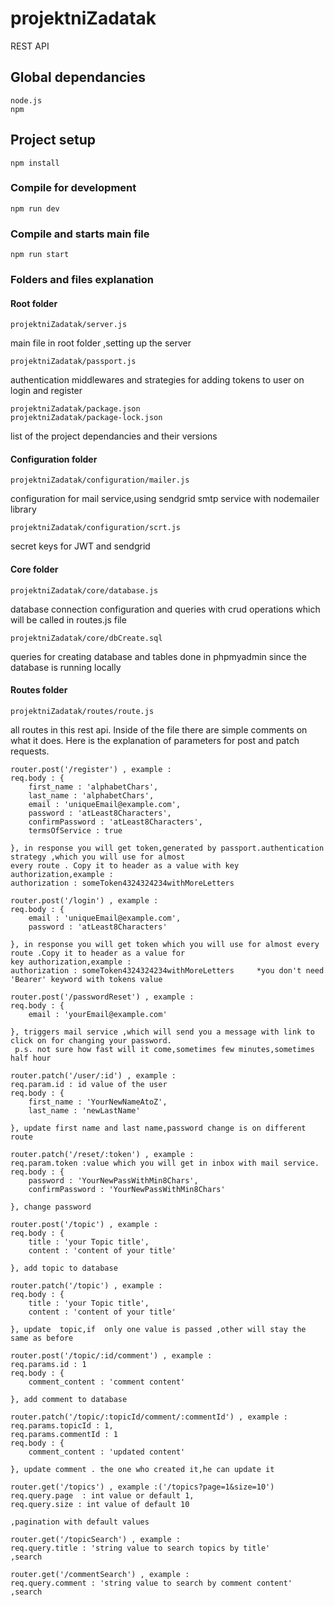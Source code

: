 # projektniZadatak
 REST API
## Global dependancies
```
node.js
npm
```
## Project setup
```
npm install
```

### Compile for development
```
npm run dev
```

### Compile and starts main file
```
npm run start
```


### Folders and files explanation

#### Root folder
```
projektniZadatak/server.js
```
main file in root folder ,setting up the server
```
projektniZadatak/passport.js
```
authentication middlewares and strategies for adding tokens to user on login and register

```
projektniZadatak/package.json
projektniZadatak/package-lock.json
```
list of the project dependancies and their versions

#### Configuration folder
```
projektniZadatak/configuration/mailer.js
```
configuration for mail service,using sendgrid smtp service with nodemailer library

```
projektniZadatak/configuration/scrt.js
```
secret keys for JWT and sendgrid


#### Core folder
```
projektniZadatak/core/database.js
```
database connection configuration and queries with crud operations which will be called in routes.js file

```
projektniZadatak/core/dbCreate.sql
```
queries for creating database and tables done in phpmyadmin since the database is running locally


#### Routes folder
```
projektniZadatak/routes/route.js
```
 all routes in this rest api. Inside of the file there are simple comments on what it does.
 Here is the explanation of parameters for post and patch requests.

```
router.post('/register') , example :
req.body : {
	first_name : 'alphabetChars',
	last_name : 'alphabetChars',
	email : 'uniqueEmail@example.com',
	password : 'atLeast8Characters',
	confirmPassword : 'atLeast8Characters',
	termsOfService : true

}, in response you will get token,generated by passport.authentication strategy ,which you will use for almost 
every route . Copy it to header as a value with key authorization,example : 
authorization : someToken4324324234withMoreLetters
```

```
router.post('/login') , example :
req.body : {
	email : 'uniqueEmail@example.com',
	password : 'atLeast8Characters'

}, in response you will get token which you will use for almost every route .Copy it to header as a value for 
key authorization,example : 
authorization : someToken4324324234withMoreLetters     *you don't need 'Bearer' keyword with tokens value
```

```
router.post('/passwordReset') , example :
req.body : {
	email : 'yourEmail@example.com'

}, triggers mail service ,which will send you a message with link to click on for changing your password.
 p.s. not sure how fast will it come,sometimes few minutes,sometimes half hour
```

```
router.patch('/user/:id') , example :
req.param.id : id value of the user
req.body : {
	first_name : 'YourNewNameAtoZ',
	last_name : 'newLastName'

}, update first name and last name,password change is on different route
```

```
router.patch('/reset/:token') , example :
req.param.token :value which you will get in inbox with mail service. 
req.body : {
	password : 'YourNewPassWithMin8Chars',
	confirmPassword : 'YourNewPassWithMin8Chars'

}, change password
```

```
router.post('/topic') , example :
req.body : {
	title : 'your Topic title',
	content : 'content of your title'

}, add topic to database
```

```
router.patch('/topic') , example :
req.body : {
	title : 'your Topic title',
	content : 'content of your title'

}, update  topic,if  only one value is passed ,other will stay the same as before
```

```
router.post('/topic/:id/comment') , example :
req.params.id : 1
req.body : {
	comment_content : 'comment content'

}, add comment to database
```
```
router.patch('/topic/:topicId/comment/:commentId') , example :
req.params.topicId : 1,
req.params.commentId : 1
req.body : {
	comment_content : 'updated content'

}, update comment . the one who created it,he can update it
```
```
router.get('/topics') , example :('/topics?page=1&size=10')
req.query.page  : int value or default 1,
req.query.size : int value of default 10

,pagination with default values
```

```
router.get('/topicSearch') , example :
req.query.title : 'string value to search topics by title'
,search
```

```
router.get('/commentSearch') , example :
req.query.comment : 'string value to search by comment content'
,search
```